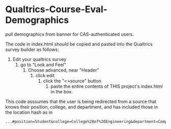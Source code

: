 Qualtrics-Course-Eval-Demographics
==================================

pull demographics from banner for CAS-authenticated users.

The code in index.html should be copied and pasted into the Qualtrics survey builder as follows:

1. Edit your qualtrics survey
    1. go to "Look and Feel"
        1. Choose advanced, near "Header"
            1. click edit
                1. click the "<>source" button
                    1. paste the entire contents of THIS project's index.html in the box.
                    
This code asssumes that the user is being redirected from a source that knows their position, college, and department, and has included those in the location hash as in 
    
    ...#position=Student&college=College%20of%20Engineering&department=Computer%20Science
